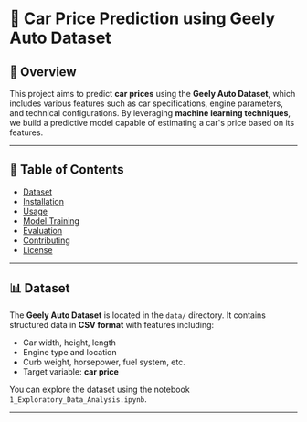 # 🚗 Car Price Prediction using Geely Auto Dataset

## 📌 Overview

This project aims to predict **car prices** using the **Geely Auto Dataset**, which includes various features such as car specifications, engine parameters, and technical configurations. By leveraging **machine learning techniques**, we build a predictive model capable of estimating a car's price based on its features.

---

## 📂 Table of Contents
- [Dataset](#dataset)
- [Installation](#installation)
- [Usage](#usage)
- [Model Training](#model-training)
- [Evaluation](#evaluation)
- [Contributing](#contributing)
- [License](#license)

---

## 📊 Dataset

The **Geely Auto Dataset** is located in the `data/` directory. It contains structured data in **CSV format** with features including:

- Car width, height, length  
- Engine type and location  
- Curb weight, horsepower, fuel system, etc.  
- Target variable: **car price**

You can explore the dataset using the notebook `1_Exploratory_Data_Analysis.ipynb`.

---

